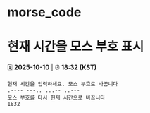 # morse_code
# 현재 시간을 모스 부호 표시
<!-- MORSE_TIME_START -->
🗓️ **2025-10-10** | ⏰ **18:32 (KST)**

```
현재 시간을 입력하세요. 모스 부호로 바꿉니다
.---- ---.. ...-- ..---
모스 부호를 다시 현재 시간으로 바꿉니다
1832
```
<!-- MORSE_TIME_END -->
